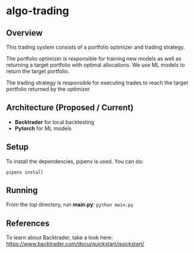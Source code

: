 # algo-trading

## Overview
This trading system consists of a portfolio optimizer and trading strategy.

The portfolio optimizer is responsible for training new models as well as returning a target portfolio with optimal 
allocations. We use ML models to return the target portfolio.

The trading strategy is responsible for executing trades to reach the target portfolio returned by the optimizer.

## Architecture (Proposed / Current)
- **Backtrader** for local backtesting
- **Pytorch** for ML models 

## Setup
To install the dependencies, pipenv is used. You can do:

``pipenv install``

## Running
From the top directory, run **main.py**:
``python main.py``

## References
To learn about Backtrader, take a look here: https://www.backtrader.com/docu/quickstart/quickstart/
